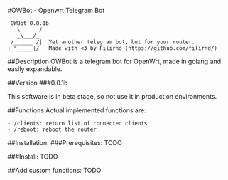 

#OWBot - Openwrt Telegram Bot


````
 OWBot 0.0.1b
   \      /  
   _\___/_
 /______ /|  Yet another telegram bot, but for your router.
|_°_____|/   Made with <3 by Filirnd (https://github.com/filirnd/)
````

##Description
OWBot is a telegram bot for OpenWrt, made in golang and easily expandable.

##Version 
###0.0.1b

This software is in beta stage, so not use it in production environments. 

##Functions
Actual implemented functions are:

    - /clients: return list of connected clients
    - /reboot: reboot the router
     
##Installation:
###Prerequisites:
TODO

###Install:
TODO

##Add custom functions:
TODO



